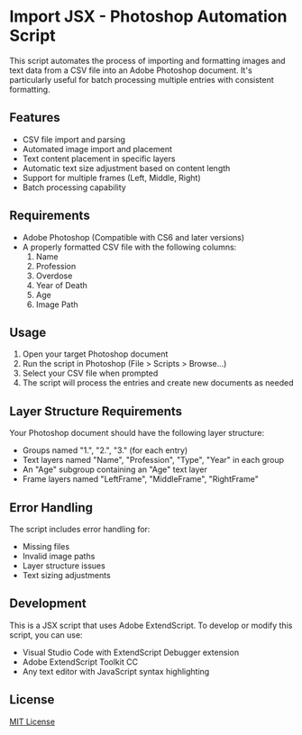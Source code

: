 # Import JSX - Photoshop Automation Script

This script automates the process of importing and formatting images and text data from a CSV file into an Adobe Photoshop document. It's particularly useful for batch processing multiple entries with consistent formatting.

## Features

- CSV file import and parsing
- Automated image import and placement
- Text content placement in specific layers
- Automatic text size adjustment based on content length
- Support for multiple frames (Left, Middle, Right)
- Batch processing capability

## Requirements

- Adobe Photoshop (Compatible with CS6 and later versions)
- A properly formatted CSV file with the following columns:
  1. Name
  2. Profession
  3. Overdose
  4. Year of Death
  5. Age
  6. Image Path

## Usage

1. Open your target Photoshop document
2. Run the script in Photoshop (File > Scripts > Browse...)
3. Select your CSV file when prompted
4. The script will process the entries and create new documents as needed

## Layer Structure Requirements

Your Photoshop document should have the following layer structure:

- Groups named "1.", "2.", "3." (for each entry)
- Text layers named "Name", "Profession", "Type", "Year" in each group
- An "Age" subgroup containing an "Age" text layer
- Frame layers named "LeftFrame", "MiddleFrame", "RightFrame"

## Error Handling

The script includes error handling for:

- Missing files
- Invalid image paths
- Layer structure issues
- Text sizing adjustments

## Development

This is a JSX script that uses Adobe ExtendScript. To develop or modify this script, you can use:

- Visual Studio Code with ExtendScript Debugger extension
- Adobe ExtendScript Toolkit CC
- Any text editor with JavaScript syntax highlighting

## License

[MIT License](LICENSE)
